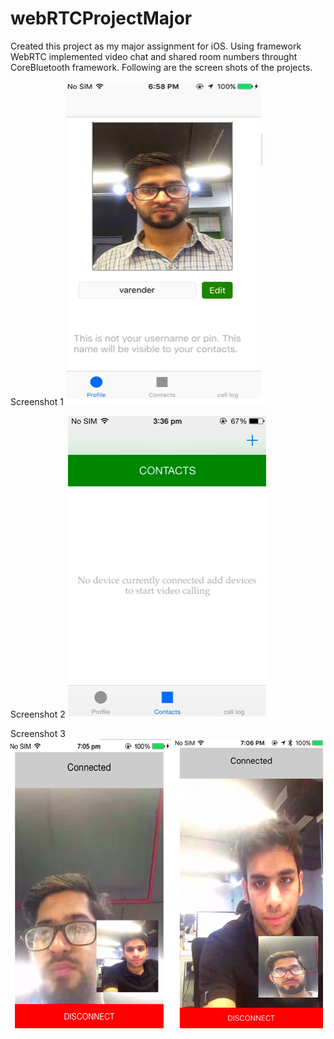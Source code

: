 # webRTCProjectMajor

Created this project as my major assignment for iOS. 
Using framework WebRTC implemented video chat and shared room numbers throught CoreBluetooth framework.
Following are the screen shots of the projects.


Screenshot 1 
![ScreenShot 1](https://raw.githubusercontent.com/varen1994/webRTCProjectMajor/develop/Screen%20Shot1.png)


Screenshot 2 
![ScreenShot 2](https://raw.githubusercontent.com/varen1994/webRTCProjectMajor/develop/Screen%20Shot2.png)


Screenshot 3 
![ScreenShot 3](https://raw.githubusercontent.com/varen1994/webRTCProjectMajor/develop/Screen%20Shot3.png)
